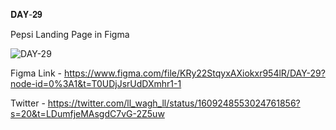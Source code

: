 𝐃𝐀𝐘-𝟐𝟗

Pepsi Landing Page in Figma

![DAY-29](https://user-images.githubusercontent.com/85480387/210152091-68da1d05-3342-4263-9f97-c14eb0002f77.jpg)

Figma Link - https://www.figma.com/file/KRy22StqyxAXiokxr954lR/DAY-29?node-id=0%3A1&t=T0UDjJsrUdDXmhr1-1

Twitter - https://twitter.com/ll_wagh_ll/status/1609248553024761856?s=20&t=LDumfjeMAsgdC7vG-2Z5uw
